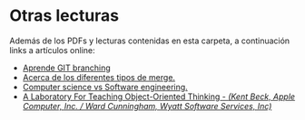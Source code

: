 # Otras lecturas
Además de los PDFs y lecturas contenidas en esta carpeta, a continuación links a artículos online:
* [Aprende GIT branching](https://learngitbranching.js.org/?locale=es_ES)
* [Acerca de los diferentes tipos de merge.](https://rietta.com/blog/github-merge-types/)
* [Computer science vs Software engineering.](https://interestingengineering.com/computer-science-vs-software-engineering-how-are-they-different)
* [A Laboratory For Teaching Object-Oriented Thinking - *(Kent Beck, Apple Computer, Inc. / Ward Cunningham, Wyatt Software Services, Inc)*](http://c2.com/doc/oopsla89/paper.html)